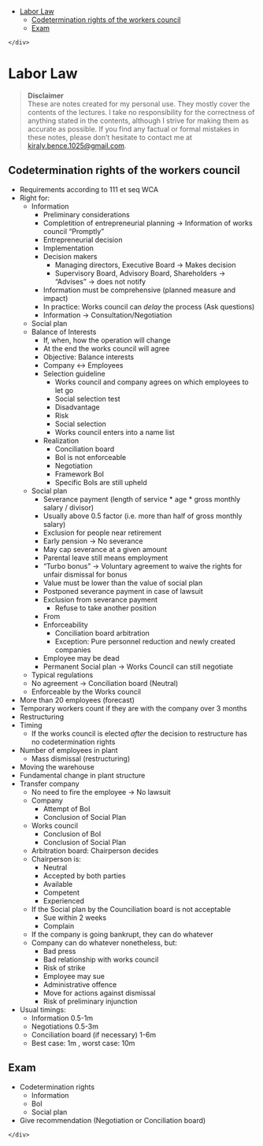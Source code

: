 <!DOCTYPE html>
<html>

<head>
  <meta charset="utf-8">
  <meta name="viewport" content="width=device-width, initial-scale=1.0">
  <title>Labor Law</title>
  <link rel="stylesheet" href="https://stackedit.io/style.css" />
</head>

<body class="stackedit">
  <div class="stackedit__left">
    <div class="stackedit__toc">
      
<ul>
<li><a href="#labor-law">Labor Law</a>
<ul>
<li><a href="#codetermination-rights-of-the-workers-council">Codetermination rights of the workers council</a></li>
<li><a href="#exam">Exam</a></li>
</ul>
</li>
</ul>

    </div>
  </div>
  <div class="stackedit__right">
    <div class="stackedit__html">
      <h1 id="labor-law">Labor Law</h1>
<blockquote>
<p><strong>Disclaimer</strong><br>
These are notes created for my personal use. They mostly cover the contents of the lectures. I take no responsibility for the correctness of anything stated in the contents, although I strive for making them as accurate as possible. If you find any factual or formal mistakes in these notes, please don’t hesitate to contact me at <a href="mailto:kiraly.bence.1025@gmail.com">kiraly.bence.1025@gmail.com</a>.</p>
</blockquote>
<h2 id="codetermination-rights-of-the-workers-council">Codetermination rights of the workers council</h2>
<ul>
<li>Requirements according to 111 et seq WCA</li>
<li>Right for:
<ul>
<li>Information
<ul>
<li>Preliminary considerations</li>
<li>Completition of entrepreneurial planning -&gt; Information of works council “Promptly”</li>
<li>Entrepreneurial decision</li>
<li>Implementation</li>
<li>Decision makers
<ul>
<li>Managing directors, Executive Board -&gt; Makes decision</li>
<li>Supervisory Board, Advisory Board, Shareholders -&gt; “Advises” -&gt; does not notify</li>
</ul>
</li>
<li>Information must be comprehensive (planned measure and impact)</li>
<li>In practice: Works council can <em>delay</em> the process (Ask questions)</li>
<li>Information -&gt; Consultation/Negotiation</li>
</ul>
</li>
<li>Social plan</li>
<li>Balance of Interests
<ul>
<li>If, when, how the operation will change</li>
<li>At the end the works council will agree</li>
<li>Objective: Balance interests</li>
<li>Company &lt;-&gt; Employees</li>
<li>Selection guideline
<ul>
<li>Works council and company agrees on which employees to let go</li>
<li>Social selection test</li>
<li>Disadvantage</li>
<li>Risk</li>
<li>Social selection</li>
<li>Works council enters into a name list</li>
</ul>
</li>
<li>Realization
<ul>
<li>Conciliation board</li>
<li>BoI is not enforceable</li>
<li>Negotiation</li>
<li>Framework BoI</li>
<li>Specific BoIs are still upheld</li>
</ul>
</li>
</ul>
</li>
<li>Social plan
<ul>
<li>Severance payment (length of service * age * gross monthly salary / divisor)</li>
<li>Usually above 0.5 factor (i.e. more than half of gross monthly salary)</li>
<li>Exclusion for people near retirement</li>
<li>Early pension -&gt; No severance</li>
<li>May cap severance at a given amount</li>
<li>Parental leave still means employment</li>
<li>“Turbo bonus” -&gt; Voluntary agreement to waive the rights for unfair dismissal for bonus</li>
<li>Value must be lower than the value of social plan</li>
<li>Postponed severance payment in case of lawsuit</li>
<li>Exclusion from severance payment
<ul>
<li>Refuse to take another position</li>
</ul>
</li>
<li>From</li>
<li>Enforceability
<ul>
<li>Conciliation board arbitration</li>
<li>Exception: Pure personnel reduction and newly created companies</li>
</ul>
</li>
<li>Employee may be dead</li>
<li>Permanent Social plan -&gt; Works Council can still negotiate</li>
</ul>
</li>
<li>Typical regulations</li>
<li>No agreement -&gt; Conciliation board (Neutral)</li>
<li>Enforceable by the Works council</li>
</ul>
</li>
<li>More than 20 employees (forecast)</li>
<li>Temporary workers count if they are with the company over 3 months</li>
<li>Restructuring</li>
<li>Timing
<ul>
<li>If the works council is elected <em>after</em> the decision to restructure has no codetermination rights</li>
</ul>
</li>
<li>Number of employees in plant
<ul>
<li>Mass dismissal (restructuring)</li>
</ul>
</li>
<li>Moving the warehouse</li>
<li>Fundamental change in plant structure</li>
<li>Transfer company
<ul>
<li>No need to fire the employee -&gt; No lawsuit</li>
<li>Company
<ul>
<li>Attempt of BoI</li>
<li>Conclusion of Social Plan</li>
</ul>
</li>
<li>Works council
<ul>
<li>Conclusion of BoI</li>
<li>Conclusion of Social Plan</li>
</ul>
</li>
<li>Arbitration board: Chairperson decides</li>
<li>Chairperson is:
<ul>
<li>Neutral</li>
<li>Accepted by both parties</li>
<li>Available</li>
<li>Competent</li>
<li>Experienced</li>
</ul>
</li>
<li>If the Social plan by the Counciliation board is not acceptable
<ul>
<li>Sue within 2 weeks</li>
<li>Complain</li>
</ul>
</li>
<li>If the company is going bankrupt, they can do whatever</li>
<li>Company can do whatever nonetheless, but:
<ul>
<li>Bad press</li>
<li>Bad relationship with works council</li>
<li>Risk of strike</li>
<li>Employee may sue</li>
<li>Administrative offence</li>
<li>Move for actions against dismissal</li>
<li>Risk of preliminary injunction</li>
</ul>
</li>
</ul>
</li>
<li>Usual timings:
<ul>
<li>Information 0.5-1m</li>
<li>Negotiations 0.5-3m</li>
<li>Conciliation board (if necessary) 1-6m</li>
<li>Best case: 1m , worst case: 10m</li>
</ul>
</li>
</ul>
<h2 id="exam">Exam</h2>
<ul>
<li>Codetermination rights
<ul>
<li>Information</li>
<li>BoI</li>
<li>Social plan</li>
</ul>
</li>
<li>Give recommendation (Negotiation or Conciliation board)</li>
</ul>

    </div>
  </div>
</body>

</html>
